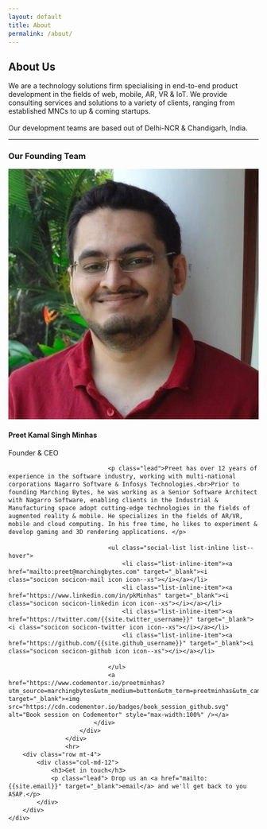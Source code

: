 ```yaml
---
layout: default
title: About
permalink: /about/
---
```


<section class="bg--secondary vh-7">
    <div class="container">
        <div class="row">
            <div class="col-md-12">
                <h2>About Us</h2>
                <p class="lead"> We are a technology solutions firm specialising in end-to-end product development in the fields of web, mobile, AR, VR & IoT. We provide consulting services and solutions to a variety of clients, ranging from established MNCs to up & coming startups.<br><br>
                Our development teams are based out of Delhi-NCR & Chandigarh, India.</p>
            </div>
        </div>
        <hr>
        <h3>Our Founding Team</h3>
                    <div class="row justify-content-between">
                        <div class="col-2"> <img alt="Image" class="border--round" src="/assets/img/preet.jpeg"> </div>
                        <div class="col">
                            <div class="switchable__text">
                                <div class="text-block">
                                    <h4>Preet Kamal Singh Minhas</h4> <span>Founder &amp; CEO</span> </div>

                                <p class="lead">Preet has over 12 years of experience in the software industry, working with multi-national corporations Nagarro Software & Infosys Technologies.<br>Prior to founding Marching Bytes, he was working as a Senior Software Architect with Nagarro Software, enabling clients in the Industrial & Manufacturing space adopt cutting-edge technologies in the fields of augmented reality & mobile. He specializes in the fields of AR/VR, mobile and cloud computing. In his free time, he likes to experiment & develop gaming and 3D rendering applications. </p>
                                
                                <ul class="social-list list-inline list--hover">
                                    <li class="list-inline-item"><a href="mailto:preet@marchingbytes.com" target="_blank"><i class="socicon socicon-mail icon icon--xs"></i></a></li>
                                    <li class="list-inline-item"><a href="https://www.linkedin.com/in/pkMinhas" target="_blank"><i class="socicon socicon-linkedin icon icon--xs"></i></a></li>
                                    <li class="list-inline-item"><a href="https://twitter.com/{{site.twitter_username}}" target="_blank"><i class="socicon socicon-twitter icon icon--xs"></i></a></li>
                                    <li class="list-inline-item"><a href="https://github.com/{{site.github_username}}" target="_blank"><i class="socicon socicon-github icon icon--xs"></i></a></li>
                                    
                                </ul>
                                <a href="https://www.codementor.io/preetminhas?utm_source=marchingbytes&utm_medium=button&utm_term=preetminhas&utm_campaign=marchingbytes" target="_blank"><img src="https://cdn.codementor.io/badges/book_session_github.svg" alt="Book session on Codementor" style="max-width:100%" /></a>
                            </div>
                        </div>
                    </div>
                    <hr>
        <div class="row mt-4">
            <div class="col-md-12">
                <h3>Get in touch</h3>
                <p class="lead"> Drop us an <a href="mailto:{{site.email}}" target="_blank">email</a> and we'll get back to you ASAP.</p>
            </div>
        </div>
    </div>
</section>
